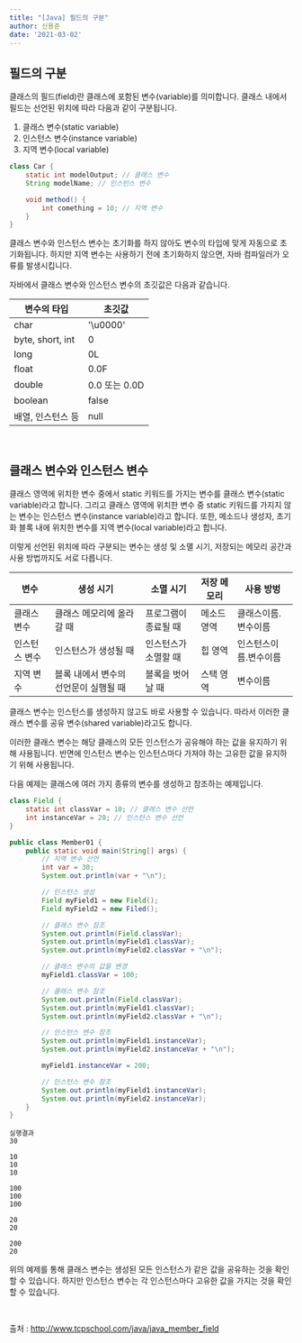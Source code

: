 ```yaml
---
title: "[Java] 필드의 구분"
author: 신용준
date: '2021-03-02'
---
```


## 필드의 구분

클래스의 필드(field)란 클래스에 포함된 변수(variable)를 의미합니다.
클래스 내에서 필드는 선언된 위치에 따라 다음과 같이 구분됩니다.

1. 클래스 변수(static variable)
2. 인스턴스 변수(instance variable)
3. 지역 변수(local variable)

```java
class Car {
    static int modelOutput; // 클래스 변수
    String modelName; // 인스턴스 변수

    void method() {
        int comething = 10; // 지역 변수
    }
}
```

클래스 변수와 인스턴스 변수는 초기화를 하지 않아도 변수의 타입에 맞게 자동으로 초기화됩니다.
하지만 지역 변수는 사용하기 전에 초기화하지 않으면, 자바 컴파일러가 오류를 발생시킵니다.

자바에서 클래스 변수와 인스턴스 변수의 초깃값은 다음과 같습니다.

<table>
    <thead>
        <tr>
            <th>변수의 타입</th>
            <th>초깃값</th>
        </tr>
    </thead>
    <tbody>
        <tr>
            <td>char</td>
            <td>'\u0000'</td>
        </tr>
        <tr>
            <td>byte, short, int</td>
            <td>0</td>
        </tr>
        <tr>
            <td>long</td>
            <td>0L</td>
        </tr>
        <tr>
            <td>float</td>
            <td>0.0F</td>
        </tr>
        <tr>
            <td>double</td>
            <td>0.0 또는 0.0D</td>
        </tr>
        <tr>
            <td>boolean</td>
            <td>false</td>
        </tr>
        <tr>
            <td>배열, 인스턴스 등</td>
            <td>null</td>
        </tr>
    </tbody>
</table>

<br>

## 클래스 변수와 인스턴스 변수

클래스 영역에 위치한 변수 중에서 static 키워드를 가지는 변수를 클래스 변수(static variable)라고 합니다.
그리고 클래스 영역에 위치한 변수 중 static 키워드를 가지지 않는 변수는 인스턴스 변수(instance variable)라고 합니다.
또한, 메소드나 생성자, 초기화 블록 내에 위치한 변수를 지역 변수(local variable)라고 합니다.

이렇게 선언된 위치에 따라 구분되는 변수는 생성 및 소멸 시기, 저장되는 메모리 공간과 사용 방법까지도 서로 다릅니다.

<table>
    <thead>
        <tr>
            <th>변수</th>
            <th>생성 시기</th>
            <th>소멸 시기</th>
            <th>저장 메모리</th>
            <th>사용 방벙</th>
        </tr>
    </thead>
    <tbody>
        <tr>
            <td>클래스 변수</td>
            <td>클래스 메모리에 올라갈 때</td>
            <td>프로그램이 종료될 때</td>
            <td>메소드 영역</td>
            <td>클래스이름.변수이름</td>
        </tr>
        <tr>
            <td>인스턴스 변수</td>
            <td>인스턴스가 생성될 때</td>
            <td>인스턴스가 소멸할 때</td>
            <td>힙 영역</td>
            <td>인스턴스이름.변수이름</td>
        </tr>
        <tr>
            <td>지역 변수</td>
            <td>블록 내에서 변수의 선언문이 실행될 때</td>
            <td>블록을 벗어날 때</td>
            <td>스택 영역</td>
            <td>변수이름</td>
        </tr>
    </tbody>
</table>

클래스 변수는 인스턴스를 생성하지 않고도 바로 사용할 수 있습니다.
따라서 이러한 클래스 변수를 공유 변수(shared variable)라고도 합니다.

이러한 클래스 변수는 해당 클래스의 모든 인스턴스가 공유해야 하는 값을 유지하기 위해 사용됩니다.
반면에 인스턴스 변수는 인스턴스마다 가져야 하는 고유한 값을 유지하기 위해 사용됩니다.

다음 예제는 클래스에 여러 가지 종류의 변수를 생성하고 참조하는 예제입니다.

```java
class Field {
    static int classVar = 10; // 클래스 변수 선언
    int instanceVar = 20; // 인스턴스 변수 선언
}

public class Member01 {
    public static void main(String[] args) {
        // 지역 변수 선언
        int var = 30;
        System.out.println(var + "\n");

        // 인스턴스 생성
        Field myField1 = new Field();
        Field myField2 = new Filed(); 

        // 클래스 변수 참조
        System.out.println(Field.classVar);
        System.out.println(myField1.classVar);
        System.out.println(myField2.classVar + "\n");

        // 클래스 변수의 값을 변경
        myField1.classVar = 100;

        // 클래스 변수 참조
        System.out.println(Field.classVar);
        System.out.println(myField1.classVar);
        System.out.println(myField2.classVar + "\n");

        // 인스턴스 변수 참조
        System.out.println(myField1.instanceVar);
        System.out.println(myField2.instanceVar + "\n");

        myField1.instanceVar = 200;

        // 인스턴스 변수 참조
        System.out.println(myField1.instanceVar);
        System.out.println(myField2.instanceVar);
    }
}
```

```
실행결과
30

10
10
10

100
100
100

20
20

200
20
```

위의 예제를 통해 클래스 변수는 생성된 모든 인스턴스가 같은 값을 공유하는 것을 확인할 수 있습니다.
하지만 인스턴스 변수는 각 인스턴스마다 고유한 값을 가지는 것을 확인할 수 있습니다.

<br>

출처 : http://www.tcpschool.com/java/java_member_field